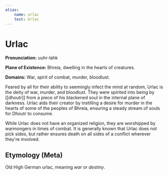```yaml
---
alias:
    name: urlac
    text: Urlac
---
```

# Urlac

**Pronunciation:** uuhr-lahk

**Plane of Existence:** Bhreia, dwelling in the hearts of creatures.

**Domains:** War, spirit of combat, murder, bloodlust.

Feared by all for their ability to seemingly infect the mind at random, Urlac is the deity of war, murder, and bloodlust. They were spirited into being by [[dhoutr]] from a piece of his blackened soul in the internal plane of darkness. Urlac aids their creator by instilling a desire for murder in the hearts of some of the peoples of Bhreia, ensuring a steady stream of souls for Dhoutr to consume.

While Urlac does not have an organized religion, they are worshipped by warmongers in times of combat. It is generally known that Urlac does not pick sides, but rather ensures death on all sides of a conflict wherever they're involved.

## Etymology (Meta)

Old High German urlac, meaning *war* or *destiny*.
